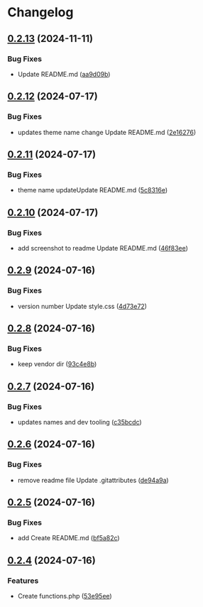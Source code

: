 # Changelog

## [0.2.13](https://github.com/devuri/wp-kdx-canvas/compare/v0.2.12...v0.2.13) (2024-11-11)


### Bug Fixes

* Update README.md ([aa9d09b](https://github.com/devuri/wp-kdx-canvas/commit/aa9d09b7727f03d25ce2aee650957efdbf898fe9))

## [0.2.12](https://github.com/devuri/wp-kdx-canvas/compare/v0.2.11...v0.2.12) (2024-07-17)


### Bug Fixes

* updates theme name  change Update README.md ([2e16276](https://github.com/devuri/wp-kdx-canvas/commit/2e16276b903b0bcab86c794981a42fb8a6984c9c))

## [0.2.11](https://github.com/devuri/wp-kdx-canvas/compare/v0.2.10...v0.2.11) (2024-07-17)


### Bug Fixes

* theme name updateUpdate README.md ([5c8316e](https://github.com/devuri/wp-kdx-canvas/commit/5c8316eff2815c6c116b3fe603a7c546f6a741fe))

## [0.2.10](https://github.com/devuri/wp-kadence-child/compare/v0.2.9...v0.2.10) (2024-07-17)


### Bug Fixes

* add screenshot to readme Update README.md ([46f83ee](https://github.com/devuri/wp-kadence-child/commit/46f83ee42daac341da65e28d029f32ede4e0fe3b))

## [0.2.9](https://github.com/devuri/wp-kadence-child/compare/v0.2.8...v0.2.9) (2024-07-16)


### Bug Fixes

* version number Update style.css ([4d73e72](https://github.com/devuri/wp-kadence-child/commit/4d73e725add5fb624c5dcac5f220ebec574afef7))

## [0.2.8](https://github.com/devuri/wp-kadence-child/compare/v0.2.7...v0.2.8) (2024-07-16)


### Bug Fixes

* keep vendor dir ([93c4e8b](https://github.com/devuri/wp-kadence-child/commit/93c4e8b0f29c0a61f4fa526fae7ca66cefde73f4))

## [0.2.7](https://github.com/devuri/wp-kadence-child/compare/v0.2.6...v0.2.7) (2024-07-16)


### Bug Fixes

* updates names and dev tooling ([c35bcdc](https://github.com/devuri/wp-kadence-child/commit/c35bcdc7da277a6f98f1f0d650476727a019221a))

## [0.2.6](https://github.com/devuri/wp-kadence-child/compare/v0.2.5...v0.2.6) (2024-07-16)


### Bug Fixes

* remove readme file Update .gitattributes ([de94a9a](https://github.com/devuri/wp-kadence-child/commit/de94a9a26ab8a4a6639e4b63980ac0052ce21cd6))

## [0.2.5](https://github.com/devuri/wp-kadence-child/compare/v0.2.4...v0.2.5) (2024-07-16)


### Bug Fixes

* add Create README.md ([bf5a82c](https://github.com/devuri/wp-kadence-child/commit/bf5a82c1bb1ec8d7a6ab651f4f851afdef087dd1))

## [0.2.4](https://github.com/devuri/kadence-childx/compare/v0.2.3...v0.2.4) (2024-07-16)


### Features

* Create functions.php ([53e95ee](https://github.com/devuri/kadence-childx/commit/53e95eef6c0b20db969419c53e65ca2d70d7e1c4))
